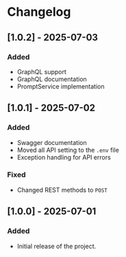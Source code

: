 # Changelog

## [1.0.2] - 2025-07-03
### Added
- GraphQL support
- GraphQL documentation
- PromptService implementation

## [1.0.1] - 2025-07-02
### Added
- Swagger documentation
- Moved all API setting to the `.env` file
- Exception handling for API errors

### Fixed
- Changed REST methods to `POST`

## [1.0.0] - 2025-07-01
### Added
- Initial release of the project.